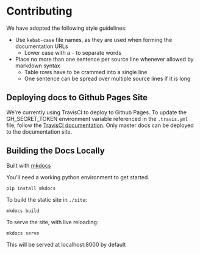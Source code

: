 # Contributing

We have adopted the following style guidelines:
 - Use `kebab-case` file names, as they are used when forming the documentation URLs
   * Lower case with a `-` to separate words
 - Place no more than one sentence per source line whenever allowed by markdown syntax
   * Table rows have to be crammed into a single line
   * One sentence can be spread over multiple source lines if it is long

## Deploying docs to Github Pages Site

We're currently using TravisCI to deploy to Github Pages. To update the GH_SECRET_TOKEN environment variable referenced in the `.travis.yml` file, follow the [TravisCI documentation](https://docs.travis-ci.com/user/deployment/pages/). Only master docs can be deployed to the documentation site.

## Building the Docs Locally

Built with [mkdocs](https://www.mkdocs.org/#mkdocs)

You'll need a working python environment to get started.

```
pip install mkdocs
```

To build the static site in `./site`:
```
mkdocs build
```

To serve the site, with live reloading:
```
mkdocs serve
```
This will be served at localhost:8000 by default
